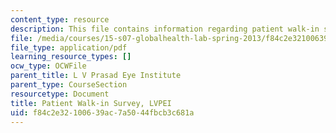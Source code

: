 ```yaml
---
content_type: resource
description: This file contains information regarding patient walk-in survey.
file: /media/courses/15-s07-globalhealth-lab-spring-2013/f84c2e32100639ac7a5044fbcb3c681a_MIT15_S07S13_pati_walk_lvp.pdf
file_type: application/pdf
learning_resource_types: []
ocw_type: OCWFile
parent_title: L V Prasad Eye Institute
parent_type: CourseSection
resourcetype: Document
title: Patient Walk-in Survey, LVPEI
uid: f84c2e32-1006-39ac-7a50-44fbcb3c681a
---
```

